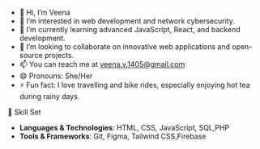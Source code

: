 - 👋 Hi, I’m Veena
- 👀 I’m interested in web development and network cybersecurity.
- 🌱 I’m currently learning advanced JavaScript, React, and backend development.
- 💞️ I’m looking to collaborate on innovative web applications and open-source projects.
- 📫 You can reach me at veena.v.1405@gmail.com
- 😄 Pronouns: She/Her
- ⚡ Fun fact: I love travelling and bike rides, especially enjoying hot tea during rainy days.

🚀 Skill Set
- **Languages & Technologies**: HTML, CSS, JavaScript, SQL,PHP
- **Tools & Frameworks**: Git, Figma, Tailwind CSS,Firebase
  
